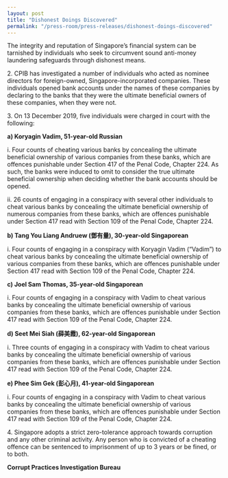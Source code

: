 ```yaml
---
layout: post
title: "Dishonest Doings Discovered"
permalink: "/press-room/press-releases/dishonest-doings-discovered"
---
```

The integrity and reputation of Singapore’s financial system can be tarnished by individuals who seek to circumvent sound anti-money laundering safeguards through dishonest means. 

2\.          CPIB has investigated a number of individuals who acted as nominee directors for foreign-owned, Singapore-incorporated companies. These individuals opened bank accounts under the names of these companies by declaring to the banks that they were the ultimate beneficial owners of these companies, when they were not. 

3\.          On 13 December 2019, five individuals were charged in court with the following: 

**a)    Koryagin Vadim, 51-year-old Russian**

i.    Four counts of cheating various banks by concealing the ultimate beneficial ownership of various companies from these banks, which are offences punishable under Section 417 of the Penal Code, Chapter 224. As such, the banks were induced to omit to consider the true ultimate beneficial ownership when deciding whether the bank accounts should be opened.

ii.    26 counts of engaging in a conspiracy with several other individuals to cheat various banks by concealing the ultimate beneficial ownership of numerous companies from these banks, which are offences punishable under Section 417 read with Section 109 of the Penal Code, Chapter 224. 

**b)    Tang You Liang Andruew (鄧有量), 30-year-old Singaporean**

i.    Four counts of engaging in a conspiracy with Koryagin Vadim (“Vadim”) to cheat various banks by concealing the ultimate beneficial ownership of various companies from these banks, which are offences punishable under Section 417 read with Section 109 of the Penal Code, Chapter 224. 

**c)    Joel Sam Thomas, 35-year-old Singaporean**

i.    Four counts of engaging in a conspiracy with Vadim to cheat various banks by concealing the ultimate beneficial ownership of various companies from these banks, which are offences punishable under Section 417 read with Section 109 of the Penal Code, Chapter 224. 

**d)    Seet Mei Siah (薛美霞), 62-year-old Singaporean**

i.    Three counts of engaging in a conspiracy with Vadim to cheat various banks by concealing the ultimate beneficial ownership of various companies from these banks, which are offences punishable under Section 417 read with Section 109 of the Penal Code, Chapter 224. 

**e)    Phee Sim Gek (彭心月), 41-year-old Singaporean**

i.    Four counts of engaging in a conspiracy with Vadim to cheat various banks by concealing the ultimate beneficial ownership of various companies from these banks, which are offences punishable under Section 417 read with Section 109 of the Penal Code, Chapter 224. 

4\.         Singapore adopts a strict zero-tolerance approach towards corruption and any other criminal activity. Any person who is convicted of a cheating offence can be sentenced to imprisonment of up to 3 years or be fined, or to both.

**Corrupt Practices Investigation Bureau**
